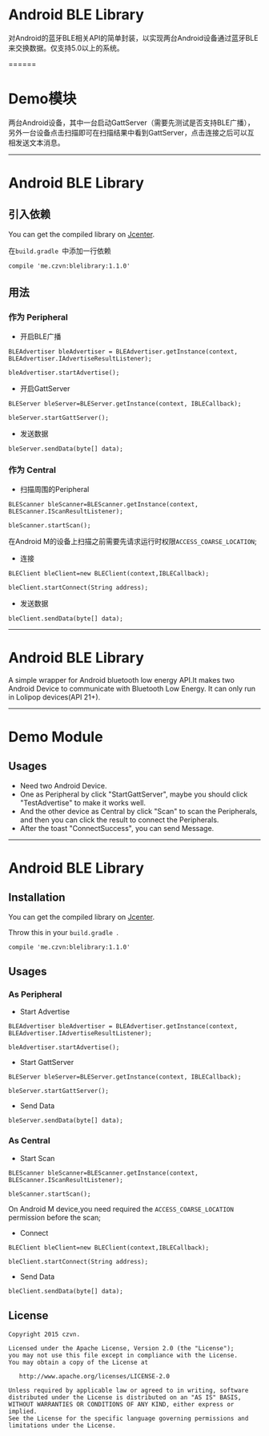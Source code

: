 # Android BLE Library
对Android的蓝牙BLE相关API的简单封装，以实现两台Android设备通过蓝牙BLE来交换数据。仅支持5.0以上的系统。

======

# Demo模块
两台Android设备，其中一台启动GattServer（需要先测试是否支持BLE广播），另外一台设备点击扫描即可在扫描结果中看到GattServer，点击连接之后可以互相发送文本消息。

------

# Android BLE Library
## 引入依赖
You can get the compiled library on [Jcenter](https://bintray.com/czvn/maven/blelibrary/view).

在`build.gradle `中添加一行依赖


```
compile 'me.czvn:blelibrary:1.1.0'
```

## 用法
### 作为 Peripheral
* 开启BLE广播


```
BLEAdvertiser bleAdvertiser = BLEAdvertiser.getInstance(context, BLEAdvertiser.IAdvertiseResultListener);

bleAdvertiser.startAdvertise();
```


* 开启GattServer

```
BLEServer bleServer=BLEServer.getInstance(context, IBLECallback);

bleServer.startGattServer();
```
* 发送数据


```
bleServer.sendData(byte[] data);
```

### 作为 Central
* 扫描周围的Peripheral


```
BLEScanner bleScanner=BLEScanner.getInstance(context, BLEScanner.IScanResultListener);

bleScanner.startScan();
```
在Android M的设备上扫描之前需要先请求运行时权限`ACCESS_COARSE_LOCATION`;

* 连接


```
BLEClient bleClient=new BLEClient(context,IBLECallback);

bleClient.startConnect(String address);
```

* 发送数据

```
bleClient.sendData(byte[] data);

```

------

# Android BLE Library
A simple wrapper for Android bluetooth low energy API.It makes two Android Device to communicate with Bluetooth Low Energy. It can only run in  Lolipop devices(API 21+).

------

# Demo Module
## Usages
* Need two Android Device.
* One as Peripheral by click "StartGattServer", maybe  you should click "TestAdvertise" to make it works well.
* And the other device as Central by click "Scan" to scan the Peripherals, and then you can click the result to connect the Peripherals.
* After the toast "ConnectSuccess", you can send Message.

------

# Android BLE Library
## Installation
You can get the compiled library on [Jcenter](https://bintray.com/czvn/maven/blelibrary/view).

Throw this in your `build.gradle `.


```
compile 'me.czvn:blelibrary:1.1.0'
```

## Usages
### As Peripheral
* Start Advertise


```
BLEAdvertiser bleAdvertiser = BLEAdvertiser.getInstance(context, BLEAdvertiser.IAdvertiseResultListener);

bleAdvertiser.startAdvertise();
```


* Start GattServer

```
BLEServer bleServer=BLEServer.getInstance(context, IBLECallback);

bleServer.startGattServer();
```
* Send Data


```
bleServer.sendData(byte[] data);
```

### As Central
* Start Scan


```
BLEScanner bleScanner=BLEScanner.getInstance(context, BLEScanner.IScanResultListener);

bleScanner.startScan();
```
On Android M device,you need required the `ACCESS_COARSE_LOCATION` permission before the scan;
* Connect


```
BLEClient bleClient=new BLEClient(context,IBLECallback);

bleClient.startConnect(String address);
```

* Send Data

```
bleClient.sendData(byte[] data);

```



License
------

    Copyright 2015 czvn.

    Licensed under the Apache License, Version 2.0 (the "License");
    you may not use this file except in compliance with the License.
    You may obtain a copy of the License at

       http://www.apache.org/licenses/LICENSE-2.0

    Unless required by applicable law or agreed to in writing, software
    distributed under the License is distributed on an "AS IS" BASIS,
    WITHOUT WARRANTIES OR CONDITIONS OF ANY KIND, either express or implied.
    See the License for the specific language governing permissions and
    limitations under the License.





